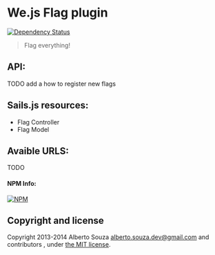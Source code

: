 # We.js Flag plugin

[![Dependency Status](https://david-dm.org/wejs/we-plugin-flag.png)](https://david-dm.org/wejs/we-plugin-flag)

> Flag everything!

## API:
TODO add a how to register new flags

## Sails.js resources:

 - Flag Controller
 - Flag Model

## Avaible URLS:
TODO

#### NPM Info:
[![NPM](https://nodei.co/npm/we-plugin-auth.png?downloads=true&downloadRank=true&stars=true)](https://nodei.co/npm/we-plugin-flag/)

## Copyright and license

Copyright 2013-2014 Alberto Souza <alberto.souza.dev@gmail.com> and contributors , under [the MIT license](LICENSE).
